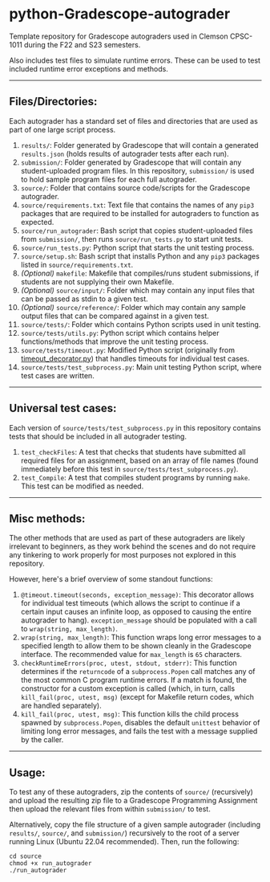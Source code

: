 # python-Gradescope-autograder
Template repository for Gradescope autograders used in Clemson CPSC-1011 during the F22 and S23 semesters.

Also includes test files to simulate runtime errors. These can be used to test included runtime error exceptions and methods.

----

## Files/Directories:
Each autograder has a standard set of files and directories that are used as part of one large script process.

1. `results/`: Folder generated by Gradescope that will contain a generated `results.json` (holds results of autograder tests after each run).
2. `submission/`: Folder generated by Gradescope that will contain any student-uploaded program files. In this repository, `submission/` is used to hold sample program files for each full autograder.
3. `source/`: Folder that contains source code/scripts for the Gradescope autograder.
4. `source/requirements.txt`: Text file that contains the names of any `pip3` packages that are required to be installed for autograders to function as expected.
5. `source/run_autograder`: Bash script that copies student-uploaded files from `submission/`, then runs `source/run_tests.py` to start unit tests.
6. `source/run_tests.py`: Python script that starts the unit testing process.
7. `source/setup.sh`: Bash script that installs Python and any `pip3` packages listed in `source/requirements.txt`.
8. *(Optional)* `makefile`: Makefile that compiles/runs student submissions, if students are not supplying their own Makefile.
9. *(Optional)* `source/input/`: Folder which may contain any input files that can be passed as stdin to a given test.
10. *(Optional)* `source/reference/`: Folder which may contain any sample output files that can be compared against in a given test.
11. `source/tests/`: Folder which contains Python scripts used in unit testing.
12. `source/tests/utils.py`: Python script which contains helper functions/methods that improve the unit testing process.
13. `source/tests/timeout.py`: Modified Python script (originally from [timeout_decorator.py](https://github.com/pnpnpn/timeout-decorator/blob/master/timeout_decorator/timeout_decorator.py)) that handles timeouts for individual test cases.
14. `source/tests/test_subprocess.py`: Main unit testing Python script, where test cases are written.

----

## Universal test cases:

Each version of `source/tests/test_subprocess.py` in this repository contains tests that should be included in all autograder testing.

1. `test_checkFiles`: A test that checks that students have submitted all required files for an assignment, based on an array of file names (found immediately before this test in `source/tests/test_subprocess.py`).
2. `test_Compile`: A test that compiles student programs by running `make`. This test can be modified as needed.

----

## Misc methods:
The other methods that are used as part of these autograders are likely irrelevant to beginners, as they work behind the scenes and do not require any tinkering to work properly for most purposes not explored in this repository.

However, here's a brief overview of some standout functions:

1. `@timeout.timeout(seconds, exception_message)`: This decorator allows for individual test timeouts (which allows the script to continue if a certain input causes an infinite loop, as opposed to causing the entire autograder to hang). `exception_message` should be populated with a call to `wrap(string, max_length)`.
2. `wrap(string, max_length)`: This function wraps long error messages to a specified length to allow them to be shown cleanly in the Gradescope interface. The recommended value for `max_length` is `65` characters.
3. `checkRuntimeErrors(proc, utest, stdout, stderr)`: This function determines if the `returncode` of a `subprocess.Popen` call matches any of the most common C program runtime errors. If a match is found, the constructor for a custom exception is called (which, in turn, calls `kill_fail(proc, utest, msg)` (except for Makefile return codes, which are handled separately).
4. `kill_fail(proc, utest, msg)`: This function kills the child process spawned by `subprocess.Popen`, disables the default `unittest` behavior of limiting long error messages, and fails the test with a message supplied by the caller.

----

## Usage:
To test any of these autograders, zip the contents of `source/` (recursively) and upload the resulting zip file to a Gradescope Programming Assignment then upload the relevant files from within `submission/` to test.

Alternatively, copy the file structure of a given sample autograder (including `results/`, `source/`, and `submission/`) recursively to the root of a server running Linux (Ubuntu 22.04 recommended). Then, run the following:

```
cd source
chmod +x run_autograder
./run_autograder
```
